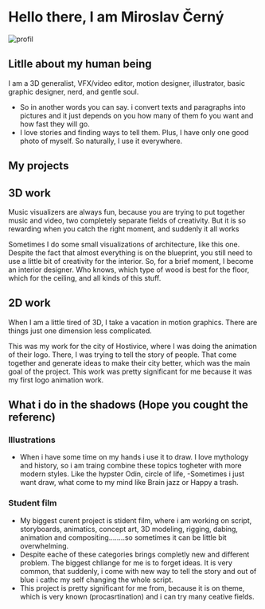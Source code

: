 # Hello there, I am Miroslav Černý
![profil](https://github.com/MirekCernyIV/english-for-designers1/assets/149397901/ef27686d-1dcd-4873-804b-9c1e3cfcea10)

## Litlle about my human being

I am a 3D generalist, VFX/video editor, motion designer, illustrator, basic graphic designer, nerd, and gentle soul.
- So in another words you can say. i convert texts and paragraphs into pictures and it just depends on you how many of them fo you want and how fast they will go.
- I love stories and finding ways to tell them.
Plus, I have only one good photo of myself. So naturally, I use it everywhere.


## My projects 

## 3D work
Music visualizers are always fun, because you are trying to put together music and video, two completely separate fields of creativity. But it is so rewarding when you catch the right moment, and suddenly it all works

Sometimes I do some small visualizations of architecture, like this one. Despite the fact that almost everything is on the blueprint, you still need to use a little bit of creativity for the interior. So, for a brief moment, I become an interior designer. Who knows, which type of wood is best for the floor, which for the ceiling, and all kinds of this stuff.

## 2D work
When I am a little tired of 3D, I take a vacation in motion graphics. There are things just one dimension less complicated.


This was my work for the city of Hostivice, where I was doing the animation of their logo. There, I was trying to tell the story of people. That come together and generate ideas to make their city better, which was the main goal of the project. This work was pretty significant for me because it was my first logo animation work.

## What i do in the shadows (Hope you cought the referenc)

### Illustrations
- When i have some time on my hands i use it to draw. I love mythology and history, so i am traing combine these topics togheter with more modern styles. Like the hypster Odin, circle of life,
-Sometimes i just want draw, what come to my mind like Brain jazz or Happy a trash.
### Student film

<!-- Use a static poster image or animated GIF, but no video files. Again, keep the image width/height manageable, around 1280x x 720px (16:9 aspect ratio), or a max-width of 1280px. -->


 - My biggest curent project is stident film, where i am working on script, storyboards, animatics, concept art, 3D modeling, rigging, dabing, animation and compositing........so sometimes it can be little bit overwhelming.
- Despite eache of these categories brings completly new and different problem. The biggest chllange for me is to forget ideas. It is very common, that suddenly, i come with new way to tell the story and out of blue i cathc my self changing the whole script.
- This project is pretty significant for me from, because it is on theme, which is very known (procasrtination) and i can try many ceative fields. 



